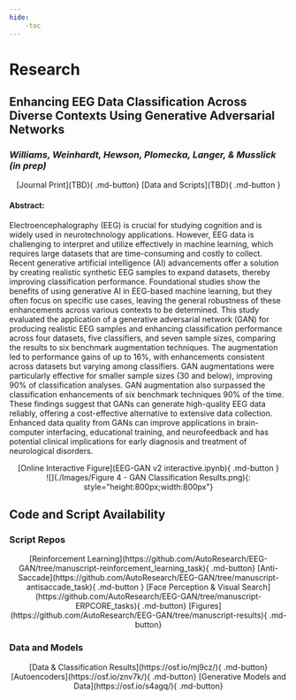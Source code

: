 ```yaml
---
hide:
    -toc
---
```


# Research

## <b>Enhancing EEG Data Classification Across Diverse Contexts Using Generative Adversarial Networks</b>
### <i>Williams, Weinhardt, Hewson, Plomecka, Langer, & Musslick (in prep)</i>

<center> [Journal Print](TBD){ .md-button} [Data and Scripts](TBD){ .md-button } </center>

#### Abstract: ####

Electroencephalography (EEG) is crucial for studying cognition and is widely used in neurotechnology applications. However, EEG data is challenging to interpret and utilize effectively in machine learning, which requires large datasets that are time-consuming and costly to collect. Recent generative artificial intelligence (AI) advancements offer a solution by creating realistic synthetic EEG samples to expand datasets, thereby improving classification performance. Foundational studies show the benefits of using generative AI in EEG-based machine learning, but they often focus on specific use cases, leaving the general robustness of these enhancements across various contexts to be determined. This study evaluated the application of a generative adversarial network (GAN) for producing realistic EEG samples and enhancing classification performance across four datasets, five classifiers, and seven sample sizes, comparing the results to six benchmark augmentation techniques. The augmentation led to performance gains of up to 16\%, with enhancements consistent across datasets but varying among classifiers. GAN augmentations were particularly effective for smaller sample sizes (30 and below), improving 90\% of classification analyses. GAN augmentation also surpassed the classification enhancements of six benchmark techniques 90\% of the time. These findings suggest that GANs can generate high-quality EEG data reliably, offering a cost-effective alternative to extensive data collection. Enhanced data quality from GANs can improve applications in brain-computer interfacing, educational training, and neurofeedback and has potential clinical implications for early diagnosis and treatment of neurological disorders.

<center> [Online Interactive Figure](EEG-GAN v2 interactive.ipynb){ .md-button } </center>

<center> ![](./Images/Figure 4 - GAN Classification Results.png){: style="height:800px;width:800px"}</center> 

## <b>Code and Script Availability</b>

### Script Repos

<center> 
[Reinforcement Learning](https://github.com/AutoResearch/EEG-GAN/tree/manuscript-reinforcement_learning_task){ .md-button} 
[Anti-Saccade](https://github.com/AutoResearch/EEG-GAN/tree/manuscript-antisaccade_task){ .md-button } 
[Face Perception & Visual Search](https://github.com/AutoResearch/EEG-GAN/tree/manuscript-ERPCORE_tasks){ .md-button} 
[Figures](https://github.com/AutoResearch/EEG-GAN/tree/manuscript-results){ .md-button} 
</center>

### Data and Models
<center> 
[Data & Classification Results](https://osf.io/mj9cz/){ .md-button} 
[Autoencoders](https://osf.io/znv7k/){ .md-button} 
[Generative Models and Data](https://osf.io/s4agq/){ .md-button} 
</center>